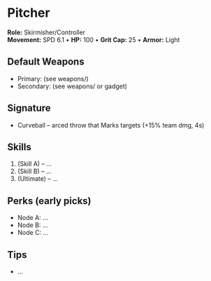 # Pitcher
**Role:** Skirmisher/Controller  
**Movement:** SPD 6.1 • **HP:** 100 • **Grit Cap:** 25 • **Armor:** Light

## Default Weapons
- Primary: (see weapons/)
- Secondary: (see weapons/ or gadget)

## Signature
- Curveball – arced throw that Marks targets (+15% team dmg, 4s)

## Skills
1. (Skill A) – …
2. (Skill B) – …
3. (Ultimate) – …

## Perks (early picks)
- Node A: …
- Node B: …
- Node C: …

## Tips
- …
